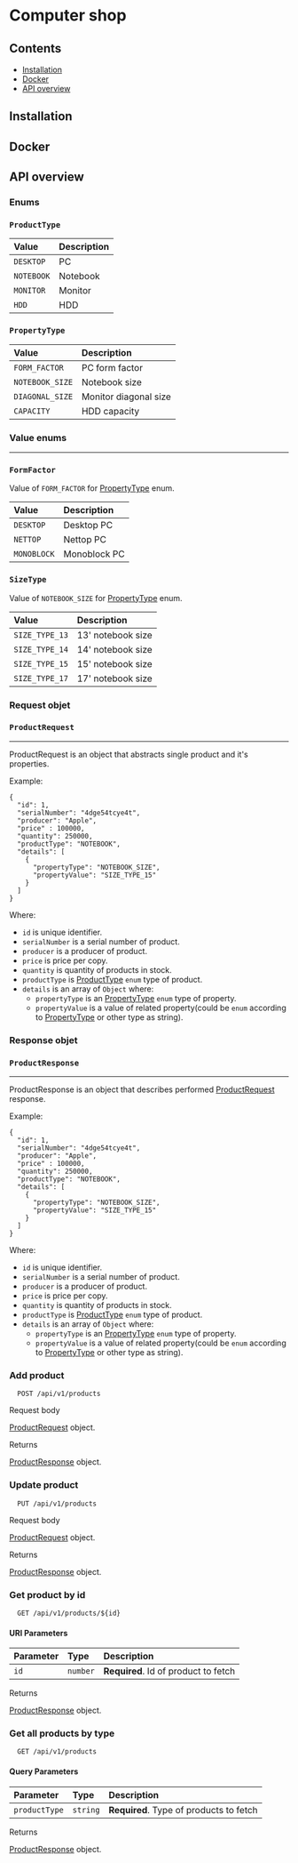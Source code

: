 # Computer shop

## Contents

* [Installation](#installation)
* [Docker](#docker)
* [API overview](#api_overview)

<a name="installation"><h2>Installation</h2></a> 

<a name="docker"><h2>Docker</h2></a> 

<a name="api_overview"><h2>API overview</h2></a>

### Enums

### `ProductType`

| Value      | Description |
|:-----------|:------------|
| `DESKTOP`  | PC          |
| `NOTEBOOK` | Notebook    |
| `MONITOR`  | Monitor     |
| `HDD`      | HDD         |

### `PropertyType`

| Value      | Description           |
|:-----------|:----------------------|
| `FORM_FACTOR`  | PC form factor        |
| `NOTEBOOK_SIZE` | Notebook size         |
| `DIAGONAL_SIZE`  | Monitor diagonal size |
| `CAPACITY`      | HDD capacity          |

### Value enums

---

### `FormFactor`

Value of `FORM_FACTOR` for [PropertyType](#propertytype) enum.

| Value      | Description  |
|:-----------|:-------------|
| `DESKTOP`  | Desktop PC   |
| `NETTOP` | Nettop PC    |
| `MONOBLOCK`  | Monoblock PC |

### `SizeType`

Value of `NOTEBOOK_SIZE` for [PropertyType](#propertytype) enum.

| Value      | Description       |
|:-----------|:------------------|
| `SIZE_TYPE_13`  | 13' notebook size |
| `SIZE_TYPE_14` | 14' notebook size |
| `SIZE_TYPE_15`  | 15' notebook size |
| `SIZE_TYPE_17`      | 17' notebook size |

### Request objet

### `ProductRequest`

----

ProductRequest is an object that abstracts single product and it's properties.

Example:
```json5
{
  "id": 1,
  "serialNumber": "4dge54tcye4t",
  "producer": "Apple",
  "price" : 100000,
  "quantity": 250000,
  "productType": "NOTEBOOK",
  "details": [
    {
      "propertyType": "NOTEBOOK_SIZE",
      "propertyValue": "SIZE_TYPE_15"
    }
  ]
}
```

Where:

* `id` is unique identifier.
* `serialNumber` is a serial number of product.
* `producer` is a producer of product.
* `price` is price per copy.
* `quantity` is quantity of products in stock.
* `productType` is [ProductType](#producttype) `enum` type of product.
* `details` is an array of `Object`
  where:
    * `propertyType` is an [PropertyType](#propertytype) `enum` type of property.
    * `propertyValue` is a value of related property(could be `enum` according to [PropertyType](#propertytype) or other type as string).

### Response objet

### `ProductResponse`

----

ProductResponse is an object that describes performed [ProductRequest](#productrequest) response.


Example:
```json5
{
  "id": 1,
  "serialNumber": "4dge54tcye4t",
  "producer": "Apple",
  "price" : 100000,
  "quantity": 250000,
  "productType": "NOTEBOOK",
  "details": [
    {
      "propertyType": "NOTEBOOK_SIZE",
      "propertyValue": "SIZE_TYPE_15"
    }
  ]
}
```
Where:

* `id` is unique identifier.
* `serialNumber` is a serial number of product.
* `producer` is a producer of product.
* `price` is price per copy.
* `quantity` is quantity of products in stock.
* `productType` is [ProductType](#producttype) `enum` type of product.
* `details` is an array of `Object`
  where:
  * `propertyType` is an [PropertyType](#propertytype) `enum` type of property.
  * `propertyValue` is a value of related property(could be `enum` according to [PropertyType](#propertytype) or other type as string).


### Add product

```http
  POST /api/v1/products
```

Request body

[ProductRequest](#productrequest) object.

Returns

[ProductResponse](#productresponse) object.

### Update product

```http
  PUT /api/v1/products
```

Request body

[ProductRequest](#productrequest) object.

Returns

[ProductResponse](#productresponse) object.

### Get product by id

```http
  GET /api/v1/products/${id}
```

#### URI Parameters
| Parameter | Type     | Description                          |
| :-------- |:---------|:-------------------------------------|
| `id`      | `number` | **Required**. Id of product to fetch |

Returns

[ProductResponse](#productresponse) object.

### Get all products by type

```http
  GET /api/v1/products
```

#### Query Parameters
| Parameter | Type     | Description                             |
| :-------- | :------- |:----------------------------------------|
| `productType`      | `string` | **Required**. Type of products to fetch |

Returns

[ProductResponse](#productresponse) object.